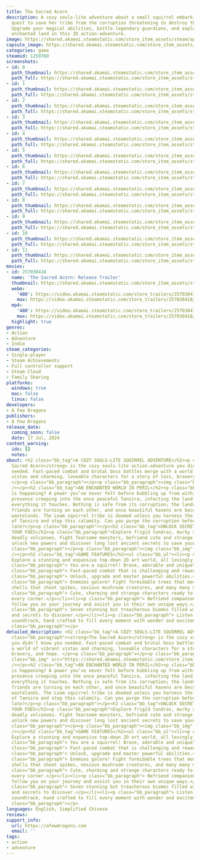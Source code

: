 ```yaml
---
title: The Sacred Acorn
description: A cozy souls-lite adventure about a small squirrel embarking on an epic
  quest to save her tribe from the corruption threatening to destroy their world.
  Upgrade your magical abilities, battle legendary guardians, and explore a dangerous,
  enchanted land in this 2D action-adventure.
image: https://shared.akamai.steamstatic.com/store_item_assets/steam/apps/1259760/header.jpg?t=1733736529
capsule_image: https://shared.akamai.steamstatic.com/store_item_assets/steam/apps/1259760/capsule_231x87.jpg?t=1733736529
categories: game
steamid: 1259760
screenshots:
- id: 0
  path_thumbnail: https://shared.akamai.steamstatic.com/store_item_assets/steam/apps/1259760/ss_8b4b350c4a2103b402faa1424a46736a8b8b2b81.600x338.jpg?t=1733736529
  path_full: https://shared.akamai.steamstatic.com/store_item_assets/steam/apps/1259760/ss_8b4b350c4a2103b402faa1424a46736a8b8b2b81.1920x1080.jpg?t=1733736529
- id: 1
  path_thumbnail: https://shared.akamai.steamstatic.com/store_item_assets/steam/apps/1259760/ss_eef7fef0334e8001f4d4fc27d43ae06978f126af.600x338.jpg?t=1733736529
  path_full: https://shared.akamai.steamstatic.com/store_item_assets/steam/apps/1259760/ss_eef7fef0334e8001f4d4fc27d43ae06978f126af.1920x1080.jpg?t=1733736529
- id: 2
  path_thumbnail: https://shared.akamai.steamstatic.com/store_item_assets/steam/apps/1259760/ss_c147a51e1e69d796af86a0ab21ffe9b305d6cb74.600x338.jpg?t=1733736529
  path_full: https://shared.akamai.steamstatic.com/store_item_assets/steam/apps/1259760/ss_c147a51e1e69d796af86a0ab21ffe9b305d6cb74.1920x1080.jpg?t=1733736529
- id: 3
  path_thumbnail: https://shared.akamai.steamstatic.com/store_item_assets/steam/apps/1259760/ss_f83e7e9d549a1c1fe9989e04abfaff1182161995.600x338.jpg?t=1733736529
  path_full: https://shared.akamai.steamstatic.com/store_item_assets/steam/apps/1259760/ss_f83e7e9d549a1c1fe9989e04abfaff1182161995.1920x1080.jpg?t=1733736529
- id: 4
  path_thumbnail: https://shared.akamai.steamstatic.com/store_item_assets/steam/apps/1259760/ss_75a177769e0901f838b204744e4cab67b8bae5ea.600x338.jpg?t=1733736529
  path_full: https://shared.akamai.steamstatic.com/store_item_assets/steam/apps/1259760/ss_75a177769e0901f838b204744e4cab67b8bae5ea.1920x1080.jpg?t=1733736529
- id: 5
  path_thumbnail: https://shared.akamai.steamstatic.com/store_item_assets/steam/apps/1259760/ss_ceb4a58c95e003343b141ab5ccff3348b683469e.600x338.jpg?t=1733736529
  path_full: https://shared.akamai.steamstatic.com/store_item_assets/steam/apps/1259760/ss_ceb4a58c95e003343b141ab5ccff3348b683469e.1920x1080.jpg?t=1733736529
- id: 6
  path_thumbnail: https://shared.akamai.steamstatic.com/store_item_assets/steam/apps/1259760/ss_b8079238665fc4c54eedd135e6f7626a4aae52a9.600x338.jpg?t=1733736529
  path_full: https://shared.akamai.steamstatic.com/store_item_assets/steam/apps/1259760/ss_b8079238665fc4c54eedd135e6f7626a4aae52a9.1920x1080.jpg?t=1733736529
- id: 7
  path_thumbnail: https://shared.akamai.steamstatic.com/store_item_assets/steam/apps/1259760/ss_689af4303741ebebf0c4754f54adbc40cca5952d.600x338.jpg?t=1733736529
  path_full: https://shared.akamai.steamstatic.com/store_item_assets/steam/apps/1259760/ss_689af4303741ebebf0c4754f54adbc40cca5952d.1920x1080.jpg?t=1733736529
- id: 8
  path_thumbnail: https://shared.akamai.steamstatic.com/store_item_assets/steam/apps/1259760/ss_4a63b058007d08501f1ed94fc8af473e131f9038.600x338.jpg?t=1733736529
  path_full: https://shared.akamai.steamstatic.com/store_item_assets/steam/apps/1259760/ss_4a63b058007d08501f1ed94fc8af473e131f9038.1920x1080.jpg?t=1733736529
- id: 9
  path_thumbnail: https://shared.akamai.steamstatic.com/store_item_assets/steam/apps/1259760/ss_74c9543af62e60cbbf9060e133a6e3f70eb2ba5b.600x338.jpg?t=1733736529
  path_full: https://shared.akamai.steamstatic.com/store_item_assets/steam/apps/1259760/ss_74c9543af62e60cbbf9060e133a6e3f70eb2ba5b.1920x1080.jpg?t=1733736529
- id: 10
  path_thumbnail: https://shared.akamai.steamstatic.com/store_item_assets/steam/apps/1259760/ss_5bc1bde5cfc307086926973e0eb00ab38b558a6d.600x338.jpg?t=1733736529
  path_full: https://shared.akamai.steamstatic.com/store_item_assets/steam/apps/1259760/ss_5bc1bde5cfc307086926973e0eb00ab38b558a6d.1920x1080.jpg?t=1733736529
- id: 11
  path_thumbnail: https://shared.akamai.steamstatic.com/store_item_assets/steam/apps/1259760/ss_6f097e9f5ebd9b9d1b608395691e6940f5247f99.600x338.jpg?t=1733736529
  path_full: https://shared.akamai.steamstatic.com/store_item_assets/steam/apps/1259760/ss_6f097e9f5ebd9b9d1b608395691e6940f5247f99.1920x1080.jpg?t=1733736529
movies:
- id: 257038418
  name: 'The Sacred Acorn: Release Trailer'
  thumbnail: https://shared.akamai.steamstatic.com/store_item_assets/steam/apps/257038418/movie.293x165.jpg?t=1721204683
  webm:
    '480': https://video.akamai.steamstatic.com/store_trailers/257038418/movie480_vp9.webm?t=1721204683
    max: https://video.akamai.steamstatic.com/store_trailers/257038418/movie_max_vp9.webm?t=1721204683
  mp4:
    '480': https://video.akamai.steamstatic.com/store_trailers/257038418/movie480.mp4?t=1721204683
    max: https://video.akamai.steamstatic.com/store_trailers/257038418/movie_max.mp4?t=1721204683
  highlight: true
genres:
- Action
- Adventure
- Indie
steam_categories:
- Single-player
- Steam Achievements
- Full controller support
- Steam Cloud
- Family Sharing
platforms:
  windows: true
  mac: false
  linux: false
developers:
- A Few Dragons
publishers:
- A Few Dragons
release_date:
  coming_soon: false
  date: 17 Jul, 2024
content_warning:
  ids: []
  notes:
about: <h2 class="bb_tag">A COZY SOULS-LITE SQUIRREL ADVENTURE</h2><p class="bb_paragraph"><strong>The
  Sacred Acorn</strong> is the cozy souls-lite action-adventure you didn’t know you
  needed. Fast-paced combat and brutal boss battles merge with a world of vibrant
  vistas and charming, loveable characters for a story of loss, bravery, and hope.
  </p><p class="bb_paragraph"></p><p class="bb_paragraph"><img class="bb_img" src="https://shared.akamai.steamstatic.com/store_item_assets/steam/apps/1259760/extras/BigHit2.gif?t=1733736529"
  /></p><h2 class="bb_tag">AN ENCHANTED WORLD IN PERIL</h2><p class="bb_paragraph">What
  is happening? A power you’ve never felt before bubbling up from within, and an evil
  presence creeping into the once peaceful Tansira, infecting the land and corrupting
  everything it touches. Nothing is safe from its corruption; the landscape is withering,
  friends are turning on each other, and once beautiful havens are becoming desiccated
  wastelands. The Loam squirrel tribe is doomed unless you harness the ancient powers
  of Tansira and stop this calamity. Can you purge the corruption before it’s too
  late?</p><p class="bb_paragraph"></p><h2 class="bb_tag">UNLOCK SECRETS AND VANQUISH
  YOUR FOES</h2><p class="bb_paragraph">Explore frigid tundras, murky swamps, and
  deadly volcanoes. Fight fearsome monsters, befriend cute and strange creatures,
  unlock new powers and discover long lost ancient secrets to save your tribe. </p><p
  class="bb_paragraph"></p><p class="bb_paragraph"><img class="bb_img" src="https://shared.akamai.steamstatic.com/store_item_assets/steam/apps/1259760/extras/Bosses2.gif?t=1733736529"
  /></p><h2 class="bb_tag">GAME FEATURES</h2><ul class="bb_ul"><li><p class="bb_paragraph">
  Explore a stunning and expansive top-down 2D art world, all lovingly hand drawn.</p></li><li><p
  class="bb_paragraph"> You are a squirrel! Brave, adorable and uniquely gifted.</p></li><li><p
  class="bb_paragraph"> Fast-paced combat that is challenging and rewarding.</p></li><li><p
  class="bb_paragraph"> Unlock, upgrade and master powerful abilities.</p></li><li><p
  class="bb_paragraph"> Enemies galore! Fight formidable trees that move, vicious
  shells that shoot spikes, noxious mushroom creatures, and many many more.</p></li><li><p
  class="bb_paragraph"> Cute, charming and strange characters ready to greet you around
  every corner.</p></li><li><p class="bb_paragraph"> Befriend companions that will
  follow you on your journey and assist you in their own unique ways.</p></li><li><p
  class="bb_paragraph"> Seven stunning but treacherous biomes filled with puzzles
  and secrets to discover.</p></li><li><p class="bb_paragraph"> Listen to a beautiful
  soundtrack, hand crafted to fill every moment with wonder and excitement.</p></li></ul><p
  class="bb_paragraph"></p>
detailed_description: <h2 class="bb_tag">A COZY SOULS-LITE SQUIRREL ADVENTURE</h2><p
  class="bb_paragraph"><strong>The Sacred Acorn</strong> is the cozy souls-lite action-adventure
  you didn’t know you needed. Fast-paced combat and brutal boss battles merge with
  a world of vibrant vistas and charming, loveable characters for a story of loss,
  bravery, and hope. </p><p class="bb_paragraph"></p><p class="bb_paragraph"><img
  class="bb_img" src="https://shared.akamai.steamstatic.com/store_item_assets/steam/apps/1259760/extras/BigHit2.gif?t=1733736529"
  /></p><h2 class="bb_tag">AN ENCHANTED WORLD IN PERIL</h2><p class="bb_paragraph">What
  is happening? A power you’ve never felt before bubbling up from within, and an evil
  presence creeping into the once peaceful Tansira, infecting the land and corrupting
  everything it touches. Nothing is safe from its corruption; the landscape is withering,
  friends are turning on each other, and once beautiful havens are becoming desiccated
  wastelands. The Loam squirrel tribe is doomed unless you harness the ancient powers
  of Tansira and stop this calamity. Can you purge the corruption before it’s too
  late?</p><p class="bb_paragraph"></p><h2 class="bb_tag">UNLOCK SECRETS AND VANQUISH
  YOUR FOES</h2><p class="bb_paragraph">Explore frigid tundras, murky swamps, and
  deadly volcanoes. Fight fearsome monsters, befriend cute and strange creatures,
  unlock new powers and discover long lost ancient secrets to save your tribe. </p><p
  class="bb_paragraph"></p><p class="bb_paragraph"><img class="bb_img" src="https://shared.akamai.steamstatic.com/store_item_assets/steam/apps/1259760/extras/Bosses2.gif?t=1733736529"
  /></p><h2 class="bb_tag">GAME FEATURES</h2><ul class="bb_ul"><li><p class="bb_paragraph">
  Explore a stunning and expansive top-down 2D art world, all lovingly hand drawn.</p></li><li><p
  class="bb_paragraph"> You are a squirrel! Brave, adorable and uniquely gifted.</p></li><li><p
  class="bb_paragraph"> Fast-paced combat that is challenging and rewarding.</p></li><li><p
  class="bb_paragraph"> Unlock, upgrade and master powerful abilities.</p></li><li><p
  class="bb_paragraph"> Enemies galore! Fight formidable trees that move, vicious
  shells that shoot spikes, noxious mushroom creatures, and many many more.</p></li><li><p
  class="bb_paragraph"> Cute, charming and strange characters ready to greet you around
  every corner.</p></li><li><p class="bb_paragraph"> Befriend companions that will
  follow you on your journey and assist you in their own unique ways.</p></li><li><p
  class="bb_paragraph"> Seven stunning but treacherous biomes filled with puzzles
  and secrets to discover.</p></li><li><p class="bb_paragraph"> Listen to a beautiful
  soundtrack, hand crafted to fill every moment with wonder and excitement.</p></li></ul><p
  class="bb_paragraph"></p>
languages: English, Simplified Chinese
reviews:
support_info:
  url: https://afewdragons.com
  email: ''
tags:
- action
- adventure
---
```


